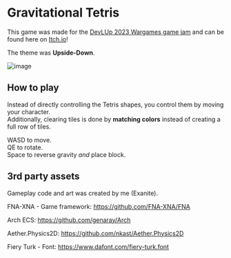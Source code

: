 # Gravitational Tetris

This game was made for the [DevLUp 2023 Wargames game jam](https://itch.io/jam/devlup-fall-23-wargames) and can be found here on [Itch.io](https://exanite.itch.io/gravitational-tetris)!

The theme was **Upside-Down**.

![image](https://github.com/Exanite/GravitationalTetris/assets/42710136/407e4860-7a90-4bf4-a3a5-243797ff57c2)

## How to play

Instead of directly controlling the Tetris shapes, you control them by moving your character. \
Additionally, clearing tiles is done by **matching colors** instead of creating a full row of tiles.

WASD to move. \
QE to rotate. \
Space to reverse gravity *and* place block.

## 3rd party assets

Gameplay code and art was created by me (Exanite).

FNA-XNA - Game framework: https://github.com/FNA-XNA/FNA

Arch ECS: https://github.com/genaray/Arch

Aether.Physics2D: https://github.com/nkast/Aether.Physics2D

Fiery Turk - Font: https://www.dafont.com/fiery-turk.font
